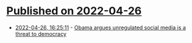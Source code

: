 # [Published on 2022-04-26](index.md)

* [2022-04-26, 16:25:11](https://news.ycombinator.com/item?id=31169451) - [Obama argues unregulated social media is a threat to democracy](https://www.latimes.com/entertainment-arts/story/2022-04-21/la-ent-obama-disinformation-stanford)
